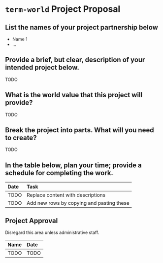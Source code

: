 # `term-world` Project Proposal

## List the names of your project partnership below

* Name 1
* ...

## Provide a brief, but clear, description of your intended project below.

TODO

## What is the world value that this project will provide?

TODO

## Break the project into parts. What will you need to create?

TODO

## In the table below, plan your time; provide a schedule for completing the work.

|Date           |Task              |
|:--------------|:-----------------|
|TODO           |Replace content with descriptions                  |
|TODO           |Add new rows by copying and pasting these          |

## Project Approval

Disregard this area unless administrative staff.

|Name           |Date              |
|:--------------|:-----------------|
|TODO               |TODO                 |